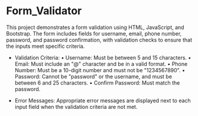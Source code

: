 # Form_Validator

This project demonstrates a form validation using HTML, JavaScript, and Bootstrap. The form includes fields for username, email, phone number, password, and password confirmation, with validation checks to ensure that the inputs meet specific criteria.

- Validation Criteria:
• Username: Must be between 5 and 15 characters.
• Email: Must include an "@" character and be in a valid format.
• Phone Number: Must be a 10-digit number and must not be "1234567890".
• Password: Cannot be "password" or the username, and must be between 6 and 25 characters.
• Confirm Password: Must match the password.

- Error Messages:
Appropriate error messages are displayed next to each input field when the validation criteria are not met.

